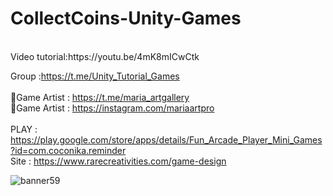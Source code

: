 # CollectCoins-Unity-Games
<br />
Video tutorial:https://youtu.be/4mK8mICwCtk <br />

Group :https://t.me/Unity_Tutorial_Games<br /><br />
🎨Game Artist : https://t.me/maria_artgallery<br />
🎨Game Artist : https://instagram.com/mariaartpro <br /><br />
PLAY : https://play.google.com/store/apps/details/Fun_Arcade_Player_Mini_Games?id=com.coconika.reminder<br />
Site : https://www.rarecreativities.com/game-design <br />

![banner59](https://user-images.githubusercontent.com/83016119/219325310-4314672f-22ee-45b2-9116-ad052357d05b.png)

